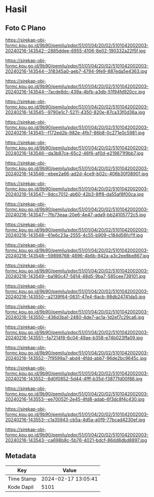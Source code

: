 # Hasil

## Foto C Plano

https://sirekap-obj-formc.kpu.go.id/9b90/pemilu/pdpr/51/01/04/20/02/5101042002003-20240216-143542--2885ddee-6955-4106-8e02-190332a22f5f.jpg

https://sirekap-obj-formc.kpu.go.id/9b90/pemilu/pdpr/51/01/04/20/02/5101042002003-20240216-143544--318345a0-aeb7-4794-9fe9-887eda5e4363.jpg

https://sirekap-obj-formc.kpu.go.id/9b90/pemilu/pdpr/51/01/04/20/02/5101042002003-20240216-143544--7acde8dc-439a-4bfb-a3db-51f94fd920cc.jpg

https://sirekap-obj-formc.kpu.go.id/9b90/pemilu/pdpr/51/01/04/20/02/5101042002003-20240216-143545--9790e1c7-5211-4350-820e-87ca33f0d36a.jpg

https://sirekap-obj-formc.kpu.go.id/9b90/pemilu/pdpr/51/01/04/20/02/5101042002003-20240216-143545--f172ed2b-982e-4fb7-86b8-0c271e0c5981.jpg

https://sirekap-obj-formc.kpu.go.id/9b90/pemilu/pdpr/51/01/04/20/02/5101042002003-20240216-143546--da3b87ce-65c2-46f6-af0d-e219871f9bb7.jpg

https://sirekap-obj-formc.kpu.go.id/9b90/pemilu/pdpr/51/01/04/20/02/5101042002003-20240216-143546--ebee2a66-ad2d-4ce9-b02c-406b30f08901.jpg

https://sirekap-obj-formc.kpu.go.id/9b90/pemilu/pdpr/51/01/04/20/02/5101042002003-20240216-143547--9dcc7012-ab60-42b3-8ff8-da55af8f00ca.jpg

https://sirekap-obj-formc.kpu.go.id/9b90/pemilu/pdpr/51/01/04/20/02/5101042002003-20240216-143547--7fb73eaa-20e6-4e47-ada9-bb24105772c5.jpg

https://sirekap-obj-formc.kpu.go.id/9b90/pemilu/pdpr/51/01/04/20/02/5101042002003-20240216-143548--61e6c23a-2555-4c55-b909-c184d56fcf1f.jpg

https://sirekap-obj-formc.kpu.go.id/9b90/pemilu/pdpr/51/01/04/20/02/5101042002003-20240216-143548--59898768-4896-4b6b-942a-a3c2ee8be867.jpg

https://sirekap-obj-formc.kpu.go.id/9b90/pemilu/pdpr/51/01/04/20/02/5101042002003-20240216-143549--ba180c47-5814-48d5-9ba7-585cee739101.jpg

https://sirekap-obj-formc.kpu.go.id/9b90/pemilu/pdpr/51/01/04/20/02/5101042002003-20240216-143550--a2139f64-0831-47e4-8acb-98db24741da5.jpg

https://sirekap-obj-formc.kpu.go.id/9b90/pemilu/pdpr/51/01/04/20/02/5101042002003-20240216-143550--436d3ba1-2480-4de7-ac1a-1d2ef7c29ca6.jpg

https://sirekap-obj-formc.kpu.go.id/9b90/pemilu/pdpr/51/01/04/20/02/5101042002003-20240216-143551--fa7214f8-6c04-49ae-b358-e74b023ffa09.jpg

https://sirekap-obj-formc.kpu.go.id/9b90/pemilu/pdpr/51/01/04/20/02/5101042002003-20240216-143552--7f9599a7-abd4-4fdd-abb7-96de2bc9645c.jpg

https://sirekap-obj-formc.kpu.go.id/9b90/pemilu/pdpr/51/01/04/20/02/5101042002003-20240216-143552--8d0f0852-5d44-4fff-b35d-f3877fd00f86.jpg

https://sirekap-obj-formc.kpu.go.id/9b90/pemilu/pdpr/51/01/04/20/02/5101042002003-20240216-143553--ee70052f-2e45-4fd8-adab-6f3dc8f4c430.jpg

https://sirekap-obj-formc.kpu.go.id/9b90/pemilu/pdpr/51/01/04/20/02/5101042002003-20240216-143553--c1a35943-cb5a-4d5a-a0f9-77bcad4230ef.jpg

https://sirekap-obj-formc.kpu.go.id/9b90/pemilu/pdpr/51/01/04/20/02/5101042002003-20240216-143543--ca698b8c-5b76-4021-bdcf-86dd8dbd8897.jpg


## Metadata

| Key        | Value               |
| ---------- | ------------------- |
| Time Stamp | 2024-02-17 13:05:41 |
| Kode Dapil | 5101                |



